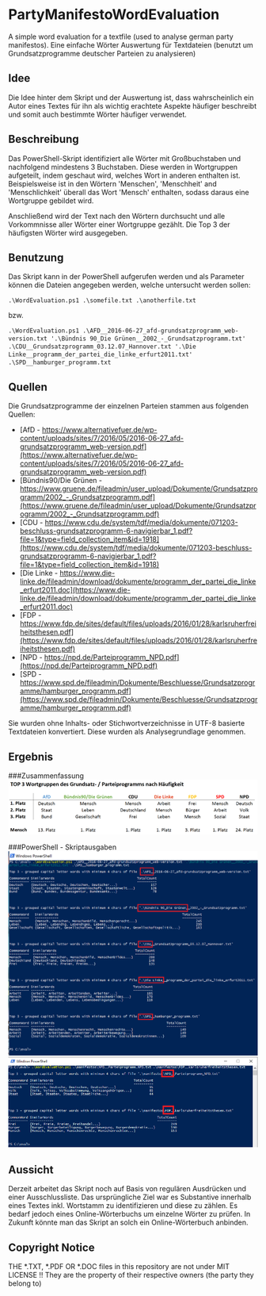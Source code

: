 # PartyManifestoWordEvaluation
A simple word evaluation for a textfile (used to analyse german party manifestos).
Eine einfache Wörter Auswertung für Textdateien (benutzt um Grundsatzprogramme deutscher Parteien zu analysieren)


## Idee
Die Idee hinter dem Skript und der Auswertung ist, dass wahrscheinlich ein Autor eines Textes für ihn als wichtig erachtete Aspekte häufiger beschreibt und somit auch bestimmte Wörter häufiger verwendet.


## Beschreibung
Das PowerShell-Skript identifiziert alle Wörter mit Großbuchstaben und nachfolgend mindestens 3 Buchstaben. 
Diese werden in Wortgruppen aufgeteilt, indem geschaut wird, welches Wort in anderen enthalten ist. 
Beispielsweise ist in den Wörtern 'Menschen', 'Menschheit' and 'Menschlichkeit' überall das Wort 'Mensch' enthalten, sodass daraus eine Wortgruppe gebildet wird.

Anschließend wird der Text nach den Wörtern durchsucht und alle Vorkommnisse aller Wörter einer Wortgruppe gezählt.
Die Top 3 der häufigsten Wörter wird ausgegeben.


## Benutzung
Das Skript kann in der PowerShell aufgerufen werden und als Parameter können die Dateien angegeben werden, welche untersucht werden sollen:

    .\WordEvaluation.ps1 .\somefile.txt .\anotherfile.txt

bzw.

    .\WordEvaluation.ps1 .\AFD__2016-06-27_afd-grundsatzprogramm_web-version.txt '.\Bündnis 90_Die Grünen__2002_-_Grundsatzprogramm.txt' .\CDU__Grundsatzprogramm_03.12.07_Hannover.txt '.\Die Linke__programm_der_partei_die_linke_erfurt2011.txt' .\SPD__hamburger_programm.txt

	
## Quellen
Die Grundsatzprogramme der einzelnen Parteien stammen aus folgenden Quellen:
 * [AfD - https://www.alternativefuer.de/wp-content/uploads/sites/7/2016/05/2016-06-27_afd-grundsatzprogramm_web-version.pdf](https://www.alternativefuer.de/wp-content/uploads/sites/7/2016/05/2016-06-27_afd-grundsatzprogramm_web-version.pdf)
 * [Bündnis90/Die Grünen - https://www.gruene.de/fileadmin/user_upload/Dokumente/Grundsatzprogramm/2002_-_Grundsatzprogramm.pdf](https://www.gruene.de/fileadmin/user_upload/Dokumente/Grundsatzprogramm/2002_-_Grundsatzprogramm.pdf)
 * [CDU - https://www.cdu.de/system/tdf/media/dokumente/071203-beschluss-grundsatzprogramm-6-navigierbar_1.pdf?file=1&type=field_collection_item&id=1918](https://www.cdu.de/system/tdf/media/dokumente/071203-beschluss-grundsatzprogramm-6-navigierbar_1.pdf?file=1&type=field_collection_item&id=1918)
 * [Die Linke - https://www.die-linke.de/fileadmin/download/dokumente/programm_der_partei_die_linke_erfurt2011.doc](https://www.die-linke.de/fileadmin/download/dokumente/programm_der_partei_die_linke_erfurt2011.doc)
 * [FDP - https://www.fdp.de/sites/default/files/uploads/2016/01/28/karlsruherfreiheitsthesen.pdf](https://www.fdp.de/sites/default/files/uploads/2016/01/28/karlsruherfreiheitsthesen.pdf)
 * [NPD - https://npd.de/Parteiprogramm_NPD.pdf](https://npd.de/Parteiprogramm_NPD.pdf)
 * [SPD - https://www.spd.de/fileadmin/Dokumente/Beschluesse/Grundsatzprogramme/hamburger_programm.pdf](https://www.spd.de/fileadmin/Dokumente/Beschluesse/Grundsatzprogramme/hamburger_programm.pdf)

Sie wurden ohne Inhalts- oder Stichwortverzeichnisse in UTF-8 basierte Textdateien konvertiert. Diese wurden als Analysegrundlage genommen.

## Ergebnis
###Zusammenfassung
![image](https://github.com/open-coding/PartyManifestoWordEvaluation/blob/master/results/result_top3_pretty.png)

###PowerShell - Skriptausgaben
![image](https://github.com/open-coding/PartyManifestoWordEvaluation/blob/master/results/result_top3_PowerShell_output.png)
![image](https://github.com/open-coding/PartyManifestoWordEvaluation/blob/master/results/result_top3_PowerShell_output_2.png)


## Aussicht
Derzeit arbeitet das Skript noch auf Basis von regulären Ausdrücken und einer Ausschlussliste. 
Das ursprüngliche Ziel war es Substantive innerhalb eines Textes inkl. Wortstamm zu identifizieren und diese zu zählen. Es bedarf jedoch eines Online-Wörterbuchs um einzelne Wörter zu prüfen. 
In Zukunft könnte man das Skript an solch ein Online-Wörterbuch anbinden. 


## Copyright Notice
THE *.TXT, *.PDF OR *.DOC files in this repository are not under MIT LICENSE !!
They are the property of their respective owners (the party they belong to)